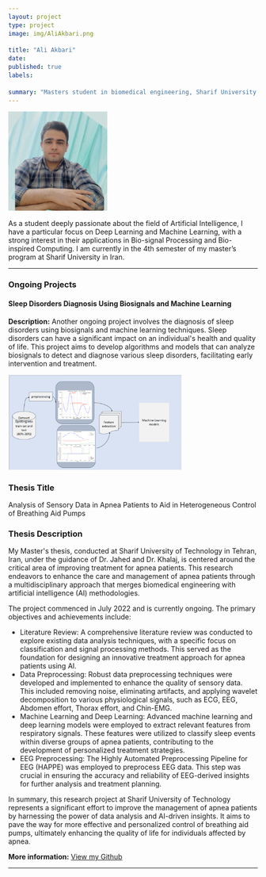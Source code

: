 ```yaml
---
layout: project
type: project
image: img/AliAkbari.png

title: "Ali Akbari"
date: 
published: true
labels:

summary: "Masters student in biomedical engineering, Sharif University of Technology"
---
```



<img class="img-fluid" src="../img/AliAkbari.png" style="width: 200px; height: auto;">

As a student deeply passionate about the field of Artificial Intelligence, I have a particular focus on Deep Learning and Machine Learning, with a strong interest in their applications in Bio-signal Processing and Bio-inspired Computing. I am currently in the 4th semester of my master’s program at Sharif University in Iran.
<hr>
<h3>Ongoing Projects</h3>


  <div class="col-md-6">
    <h4>Sleep Disorders Diagnosis Using Biosignals and Machine Learning</h4>
    <p><strong>Description:</strong> Another ongoing project involves the diagnosis of sleep disorders using biosignals and machine learning techniques. Sleep disorders can have a significant impact on an individual's health and quality of life. This project aims to develop algorithms and models that can analyze biosignals to detect and diagnose various sleep disorders, facilitating early intervention and treatment.</p>
    <img class="img-fluid" src="../img/apnea.png" alt="Sleep Disorders Project" width="350">
  </div>

<h3>Thesis Title</h3>
<p>Analysis of Sensory Data in Apnea Patients to Aid in Heterogeneous Control of Breathing Aid Pumps</p>

<h3>Thesis Description</h3>
<p>My Master's thesis, conducted at Sharif University of Technology in Tehran, Iran, under the guidance of Dr. Jahed and Dr. Khalaj, is centered around the critical area of improving treatment for apnea patients. This research endeavors to enhance the care and management of apnea patients through a multidisciplinary approach that merges biomedical engineering with artificial intelligence (AI) methodologies.</p>

<p>The project commenced in July 2022 and is currently ongoing. The primary objectives and achievements include:</p>

<ul>
  <li>Literature Review: A comprehensive literature review was conducted to explore existing data analysis techniques, with a specific focus on classification and signal processing methods. This served as the foundation for designing an innovative treatment approach for apnea patients using AI.</li>
  
  <li>Data Preprocessing: Robust data preprocessing techniques were developed and implemented to enhance the quality of sensory data. This included removing noise, eliminating artifacts, and applying wavelet decomposition to various physiological signals, such as ECG, EEG, Abdomen effort, Thorax effort, and Chin-EMG.</li>
  
  <li>Machine Learning and Deep Learning: Advanced machine learning and deep learning models were employed to extract relevant features from respiratory signals. These features were utilized to classify sleep events within diverse groups of apnea patients, contributing to the development of personalized treatment strategies.</li>
  
  <li>EEG Preprocessing: The Highly Automated Preprocessing Pipeline for EEG (HAPPE) was employed to preprocess EEG data. This step was crucial in ensuring the accuracy and reliability of EEG-derived insights for further analysis and treatment planning.</li>
</ul>

<p>In summary, this research project at Sharif University of Technology represents a significant effort to improve the management of apnea patients by harnessing the power of data analysis and AI-driven insights. It aims to pave the way for more effective and personalized control of breathing aid pumps, ultimately enhancing the quality of life for individuals affected by apnea.</p>


<p><strong>More information:</strong> <a href="https://github.com/Ali-BME-CS/Ali-BME-CS.github.io">View my Github</a></p>

<hr>
